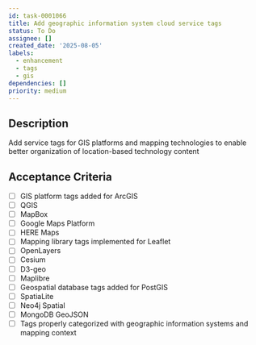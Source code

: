```yaml
---
id: task-0001066
title: Add geographic information system cloud service tags
status: To Do
assignee: []
created_date: '2025-08-05'
labels:
  - enhancement
  - tags
  - gis
dependencies: []
priority: medium
---
```


## Description

Add service tags for GIS platforms and mapping technologies to enable better organization of location-based technology content

## Acceptance Criteria

- [ ] GIS platform tags added for ArcGIS
- [ ] QGIS
- [ ] MapBox
- [ ] Google Maps Platform
- [ ] HERE Maps
- [ ] Mapping library tags implemented for Leaflet
- [ ] OpenLayers
- [ ] Cesium
- [ ] D3-geo
- [ ] Maplibre
- [ ] Geospatial database tags added for PostGIS
- [ ] SpatiaLite
- [ ] Neo4j Spatial
- [ ] MongoDB GeoJSON
- [ ] Tags properly categorized with geographic information systems and mapping context
